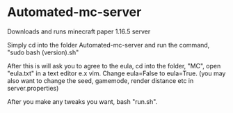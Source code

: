 # Automated-mc-server
Downloads and runs minecraft paper 1.16.5 server

Simply cd into the folder Automated-mc-server and run the command, "sudo bash (version).sh"

After this is will ask you to agree to the eula, cd into the folder, "MC", open "eula.txt" in a text editor e.x vim.
Change eula=False to eula=True.
(you may also want to change the seed, gamemode, render distance etc in server.properties)

After you make any tweaks you want, bash "run.sh".
